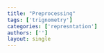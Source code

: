 ```yaml
---
title: "Preprocessing"
tags: ['trignometry']
categories: ['represntation']
authors: ['']
layout: single
---
```

